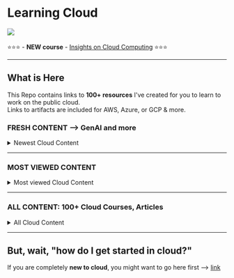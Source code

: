# Learning Cloud

<kbd><img src="https://github.com/lynnlangit/learning-cloud/blob/master/images/learning-cloud.png" width=600></kbd>

⭐⭐⭐ - **NEW course** - [Insights on Cloud Computing](https://www.linkedin.com/learning/insights-on-cloud-computing-with-lynn-langit) ⭐⭐⭐

---

## What is Here

This Repo contains links to **100+ resources** I've created for you to learn to work on the public cloud.    
Links to artifacts are included for AWS, Azure, or GCP & more.  

### FRESH CONTENT --> GenAI and more

<details><summary>Newest Cloud Content</summary>

#### ChatGPT / OpenAI

- <img src="https://github.com/lynnlangit/sample-data/blob/master/1_sample_data/emoji-icons/chat-gpt.png" width=20>  My screencast series/YouTube playlist - **`5+ min of my ChatGPT`** - [link](https://www.youtube.com/playlist?list=PL4Q4HssKcxYuwbVAgVqwM5od3yLtg9NM0)
    - Explores prompt engineering
    - Series of use cases
    - 100% demos of ChatGPT, Bard and other GenAI tools - no PowerPoint!
- <img src="https://github.com/lynnlangit/sample-data/blob/master/1_sample_data/emoji-icons/chat-gpt.png" width=20>  My custom GPT is trained on my own public cloud information and updated weekly.
  - My custom GPT is named **`Cloud Architect Lynn`**
  - Requires a ChatGPT monthly subscription ($ 20/m) to use - [link](https://chat.openai.com/g/g-P47QZV1Uw-cloud-architect-lynn)

#### AI/ML --> Google Gemini and more

- <img src="https://github.com/lynnlangit/sample-data/blob/master/1_sample_data/emoji-icons/gcp.png" width=30> Notes on **`Google Gemini Pro/Vision`** - [link](https://github.com/lynnlangit/gcp-essentials/tree/master/6_AI-ML/2_gemini_LLM) and [course](https://www.linkedin.com/learning/introduction-to-google-gemini)
- <img src="https://github.com/lynnlangit/sample-data/blob/master/1_sample_data/emoji-icons/gcp.png" width=30> Course **`GCP ML`** - [link to repo](https://github.com/lynnlangit/gcp-essentials/tree/master/6_AI-ML) - [link to course](https://www.linkedin.com/learning/google-cloud-platform-for-machine-learning-essential-training-23457382)
- :octocat:  Notes on  **`Learning Ethical AI`** , my resources repo at [link](https://github.com/lynnlangit/learning-ethical-ai)

#### AWS Core Skills
- <img src="https://github.com/lynnlangit/sample-data/blob/master/1_sample_data/emoji-icons/aws.png" width=20> New course on LIL `AWS DevOps Best Practices`at [link](https://www.linkedin.com/learning/aws-devops-best-practices-for-beginners) and associated Repo at [link](https://github.com/lynnlangit/Hello-AWS-Data-Services/tree/master/6_DevOps/Best-Practices)
- <img src="https://github.com/lynnlangit/sample-data/blob/master/1_sample_data/emoji-icons/aws.png" width=20> New course (will publish Spring 2024) on LIL `AWS Security Patterns` and associated Repo at [link](https://github.com/lynnlangit/Hello-AWS-Data-Services/tree/master/6_DevOps/SecOps)
  
----

#### NEWS about my LinkedIn Learning Courses in 2024

- <img src="https://github.com/lynnlangit/sample-data/blob/master/1_sample_data/emoji-icons/gcp.png" width=30> Released: 100% update of my **`GCP ML`** [course](https://github.com/lynnlangit/gcp-essentials/tree/master/6_AI-ML)
- <img src="https://github.com/lynnlangit/sample-data/blob/master/1_sample_data/emoji-icons/gcp.png" width=30> Released: New course **`Google Gemini for Developers`** [course](https://www.linkedin.com/learning/google-gemini-for-developers-24018542)
- <img src="https://github.com/lynnlangit/sample-data/blob/master/1_sample_data/emoji-icons/aws.png" width=20> Scheduled: 100% update of my **`AWS Advanced Security`** course - Q1 2024 publication
- <img src="https://github.com/lynnlangit/sample-data/blob/master/1_sample_data/emoji-icons/aws.png" width=20> Scheduled: New course **`AWS DevOps Best Practices`** course
- <img src="https://github.com/lynnlangit/sample-data/blob/master/1_sample_data/emoji-icons/azure.png" width=20> Scheduled: 100% update of my **`Azure Databricks`** course


</details>

---

### MOST VIEWED CONTENT

<details><summary>Most viewed Cloud Content</summary>

#### GCP Topics
- 🧬 📺 :octocat: **`GCP-for-Bioinformatics`** [FREE course on GitHub](https://github.com/lynnlangit/gcp-for-bioinformatics) 
- 📺 :octocat: **`Serverless Architecture`** course - [link](https://www.linkedin.com/learning/serverless-architecture-19870153) & [repo](https://github.com/lynnlangit/serverless-architecture)
- 📺 :octocat: **`GCP Essentials`** and **`GCP Enterprise`** courses on LI_L - see repo for updates - [link](https://github.com/lynnlangit/gcp-essentials)
- 📺 :octocat: **`GCP Tools`** [course on LI_L](https://www.linkedin.com/learning/learning-google-cloud-developer-and-devops-tools) & associated repo examples in `tools` folder at [link](https://github.com/lynnlangit/gcp-essentials/blob/master/1_storage/tools/README.md)
- 📺 :octocat: **`GCP Cost Control`** [course on LI_L](https://www.linkedin.com/learning/google-cloud-controlling-cost), see repo [link](https://github.com/lynnlangit/gcp-essentials/tree/master/0_setup_and_iam_and_costs/0c_cost_control) too


#### Data, Machine Learning and More
- 📺 :octocat:**`Learning SnowflakeDB`** [course on LI_L](https://www.linkedin.com/learning/learning-snowflakedb) & associated repo at [link](https://github.com/lynnlangit/learn-snowflakedb)
- 📺 :octocat: **`Cloud Quantum Computing`** [course on LI_L](https://www.linkedin.com/learning/cloud-quantum-computing-essentials) & associated working repo at [link](https://github.com/lynnlangit/learning-quantum/tree/main/2_cloud-vendors)
- :octocat: Studies on  **`Learning Ethical AI`** , my resources repo at [link](https://github.com/lynnlangit/learning-ethical-ai)
- 🧬 :octocat: In preview - **`aws-for-bioinformatics`** a FREE and open source course on GitHub and YouTube - [link](https://github.com/lynnlangit/aws-for-bioinformatics)
- 📚 :octocat: 📺 **`Learning Data Mesh`** [repo + book club](https://github.com/lynnlangit/learning-data-mesh)

</details>

---

### ALL CONTENT: 100+ Cloud Courses, Articles

<details><summary>All Cloud Content</summary>

#### All Cloud Courses
- 📚 my **cloud courses** on LinkedIn Learning (30) - [link](https://www.linkedin.com/learning/instructors/lynn-langit)
- :octocat: my **example code** in Github repos (10+) - [link](https://github.com/lynnlangit)
- 📖 my **system visualization** tools, talks and examples (list) - [link](https://github.com/lynnlangit/learning-cloud/tree/master/0_CLOUD-PATTERNS/1_Viz-Systems)
- 🧬 :octocat: my **course on bioinformatics for cloud** on GitHub (`TeamTeri`) - [link](https://github.com/lynnlangit/TeamTeri)

#### Cloud Architectures, Patterns and Articles
- :octocat: My `CLOUD-PATTERNS` section to share best practice patterns and tools for cloud workloads - [link](https://github.com/lynnlangit/learning-cloud/tree/master/0_CLOUD-PATTERNS)
- 📺 :octocat: My `Serverless Architecture` companion repo to my course on LI_L - [link](https://www.linkedin.com/learning/serverless-architecture-19870153)
- 📚 **`Lynn Langit's Cloud World`** [on Substack](https://lynnlangit.substack.com/)
- 📖 my **technical articles** on Medium (40) - cloud topics - [link](https://medium.com/search?q=langit%20cloud)
- 📖 my **micro-blogging** on Dev.to (many...) - [link](https://dev.to/lynnlangit)

#### All Cloud Screencasts, Sample Data and Slide Decks
- 🗣️ my **screencasts/talks** on YouTube (50+) - cloud topics and more - [link](https://www.youtube.com/c/LynnLangit/playlists)
- 🗄️ my **sample data** in GitHub repo (10+) kinds of sample data - [link](https://github.com/lynnlangit/sample-data)
- 🗣️ my **slide decks** on Slides.com (many...) - [link](https://slides.com/lynnlangit)

</details>

---
  
## But, wait, "how do I get started in cloud?"

If you are completely **new to cloud**, you might want to go here first --> [link](https://github.com/lynnlangit/learning-cloud/tree/master/0_CLOUD-PATTERNS/0_Starting-Points)
